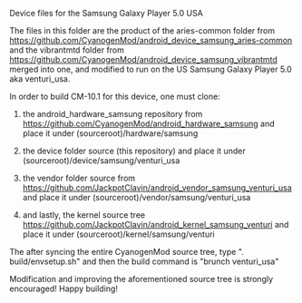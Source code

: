 Device files for the Samsung Galaxy Player 5.0 USA

The files in this folder are the product of the aries-common folder from https://github.com/CyanogenMod/android_device_samsung_aries-common
and the vibrantmtd folder from https://github.com/CyanogenMod/android_device_samsung_vibrantmtd merged into one, and modified to run on the
US Samsung Galaxy Player 5.0 aka venturi_usa.

In order to build CM-10.1 for this device, one must clone:

1. the android_hardware_samsung repository from https://github.com/CyanogenMod/android_hardware_samsung and place it under (sourceroot)/hardware/samsung

2. the device folder source (this repository) and place it under (sourceroot)/device/samsung/venturi_usa

3. the vendor folder source from https://github.com/JackpotClavin/android_vendor_samsung_venturi_usa and place it under (sourceroot)/vendor/samsung/venturi_usa

4. and lastly, the kernel source tree https://github.com/JackpotClavin/android_kernel_samsung_venturi and place it under (sourceroot)/kernel/samsung/venturi

The after syncing the entire CyanogenMod source tree, type ". build/envsetup.sh" and then the build command is "brunch venturi_usa"

Modification and improving the aforementioned source tree is strongly encouraged! Happy building!
